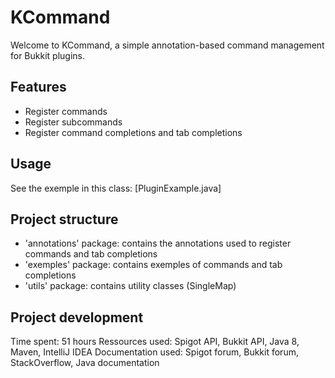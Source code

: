 # KCommand

Welcome to KCommand, a simple annotation-based command management for Bukkit plugins.

## Features

- Register commands
- Register subcommands
- Register command completions and tab completions

## Usage

See the exemple in this class: [PluginExample.java]

## Project structure

- 'annotations' package: contains the annotations used to register commands and tab completions
- 'exemples' package: contains exemples of commands and tab completions
- 'utils' package: contains utility classes (SingleMap)

## Project development

Time spent: 51 hours
Ressources used: Spigot API, Bukkit API, Java 8, Maven, IntelliJ IDEA
Documentation used: Spigot forum, Bukkit forum, StackOverflow, Java documentation